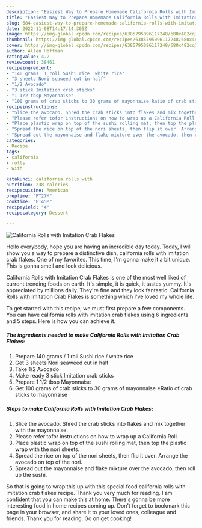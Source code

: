 ```yaml
---
description: "Easiest Way to Prepare Homemade California Rolls with Imitation Crab Flakes"
title: "Easiest Way to Prepare Homemade California Rolls with Imitation Crab Flakes"
slug: 684-easiest-way-to-prepare-homemade-california-rolls-with-imitation-crab-flakes
date: 2022-11-08T14:17:14.305Z
image: https://img-global.cpcdn.com/recipes/6385795096117248/680x482cq70/california-rolls-with-imitation-crab-flakes-recipe-main-photo.jpg
thumbnail: https://img-global.cpcdn.com/recipes/6385795096117248/680x482cq70/california-rolls-with-imitation-crab-flakes-recipe-main-photo.jpg
cover: https://img-global.cpcdn.com/recipes/6385795096117248/680x482cq70/california-rolls-with-imitation-crab-flakes-recipe-main-photo.jpg
author: Allen Hoffman
ratingvalue: 4.2
reviewcount: 38461
recipeingredient:
- "140 grams  1 roll Sushi rice  white rice"
- "3 sheets Nori seaweed cut in half"
- "1/2 Avocado"
- "3 stick Imitation crab sticks"
- "1 1/2 tbsp Mayonnaise"
- "100 grams of crab sticks to 30 grams of mayonnaise Ratio of crab sticks to mayonnaise"
recipeinstructions:
- "Slice the avocado. Shred the crab sticks into flakes and mix together with the mayonnaise."
- "Please refer tofor instructions on how to wrap up a California Roll."
- "Place plastic wrap on top of the sushi rolling mat, then top the plastic wrap with the nori sheets."
- "Spread the rice on top of the nori sheets, then flip it over. Arrange the avocado on top of the nori."
- "Spread out the mayonnaise and flake mixture over the avocado, then roll up the sushi."
categories:
- Recipe
tags:
- california
- rolls
- with

katakunci: california rolls with 
nutrition: 238 calories
recipecuisine: American
preptime: "PT27M"
cooktime: "PT45M"
recipeyield: "4"
recipecategory: Dessert

---
```



![California Rolls with Imitation Crab Flakes](https://img-global.cpcdn.com/recipes/6385795096117248/680x482cq70/california-rolls-with-imitation-crab-flakes-recipe-main-photo.jpg)

Hello everybody, hope you are having an incredible day today. Today, I will show you a way to prepare a distinctive dish, california rolls with imitation crab flakes. One of my favorites. This time, I'm gonna make it a bit unique. This is gonna smell and look delicious.



California Rolls with Imitation Crab Flakes is one of the most well liked of current trending foods on earth. It's simple, it is quick, it tastes yummy. It's appreciated by millions daily. They're fine and they look fantastic. California Rolls with Imitation Crab Flakes is something which I've loved my whole life.


To get started with this recipe, we must first prepare a few components. You can have california rolls with imitation crab flakes using 6 ingredients and 5 steps. Here is how you can achieve it.

<!--inarticleads1-->

##### The ingredients needed to make California Rolls with Imitation Crab Flakes:

1. Prepare 140 grams / 1 roll Sushi rice / white rice
1. Get 3 sheets Nori seaweed cut in half
1. Take 1/2 Avocado
1. Make ready 3 stick Imitation crab sticks
1. Prepare 1 1/2 tbsp Mayonnaise
1. Get 100 grams of crab sticks to 30 grams of mayonnaise *Ratio of crab sticks to mayonnaise




<!--inarticleads2-->

##### Steps to make California Rolls with Imitation Crab Flakes:

1. Slice the avocado. Shred the crab sticks into flakes and mix together with the mayonnaise.
1. Please refer tofor instructions on how to wrap up a California Roll.
1. Place plastic wrap on top of the sushi rolling mat, then top the plastic wrap with the nori sheets.
1. Spread the rice on top of the nori sheets, then flip it over. Arrange the avocado on top of the nori.
1. Spread out the mayonnaise and flake mixture over the avocado, then roll up the sushi.




So that is going to wrap this up with this special food california rolls with imitation crab flakes recipe. Thank you very much for reading. I am confident that you can make this at home. There's gonna be more interesting food in home recipes coming up. Don't forget to bookmark this page in your browser, and share it to your loved ones, colleague and friends. Thank you for reading. Go on get cooking!
